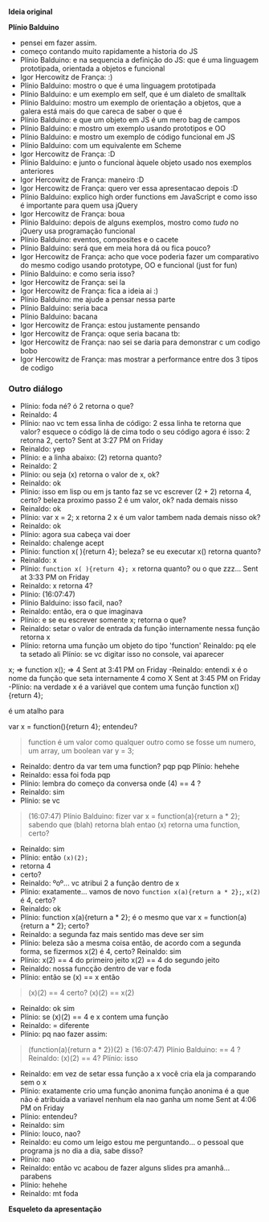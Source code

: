  **Ideia original**

 **Plínio Balduino**
 - pensei em fazer assim.
 - começo contando muito rapidamente a historia do JS
 - Plínio Balduino: e na sequencia a definição do JS: que é uma linguagem prototipada, orientada a objetos e funcional
 - Igor Hercowitz de França: :)
 - Plínio Balduino: mostro o que é uma linguagem prototipada
 - Plínio Balduino: e um exemplo em self, que é um dialeto de smalltalk
 - Plínio Balduino: mostro um exemplo de orientação a objetos, que a galera está mais do que careca de saber o que é
 - Plínio Balduino: e que um objeto em JS é um mero bag de campos
 - Plínio Balduino: e mostro um exemplo usando prototipos e OO
 - Plínio Balduino: e mostro um exemplo de código funcional em JS
 - Plínio Balduino: com um equivalente em Scheme
 - Igor Hercowitz de França: :D
 - Plínio Balduino: e junto o funcional àquele objeto usado nos exemplos anteriores
 - Igor Hercowitz de França: maneiro :D
 - Igor Hercowitz de França: quero ver essa apresentacao depois :D
 - Plínio Balduino: explico high order functions em JavaScript e como isso é importante para quem usa jQuery
 - Igor Hercowitz de França: boua
 - Plínio Balduino: depois de alguns exemplos, mostro como *tudo* no jQuery usa programação funcional
 - Plínio Balduino: eventos, composites e o cacete
 - Plínio Balduino: será que em meia hora dá ou fica pouco?
 - Igor Hercowitz de França: acho que voce poderia fazer um comparativo do mesmo codigo usando prototype, OO e funcional (just for fun)
 - Plínio Balduino: e como seria isso?
 - Igor Hercowitz de França: sei la
 - Igor Hercowitz de França: fica a ideia ai :)
 - Plínio Balduino: me ajude a pensar nessa parte
 - Plínio Balduino: seria baca
 - Plínio Balduino: bacana
 - Igor Hercowitz de França: estou justamente pensando
 - Igor Hercowitz de França: oque seria bacana tb:
 - Igor Hercowitz de França: nao sei se daria para demonstrar c um codigo bobo
 - Igor Hercowitz de França: mas mostrar a performance entre dos 3 tipos de codigo

### Outro diálogo

- Plínio: foda né?
ó
2 retorna o que?
- Reinaldo: 4
- Plínio: nao
vc tem essa linha de código:
2
essa linha te retorna que valor?
esquece o código lá de cima
todo o seu código agora é isso:
2
retorna 2, certo?
Sent at 3:27 PM on Friday
- Reinaldo: yep
- Plínio: e a linha abaixo:
(2)
retorna quanto?
- Reinaldo: 2
- Plínio: ou seja
(x) retorna o valor de x, ok?
- Reinaldo: ok
- Plínio: isso em lisp ou em js
tanto faz
se vc escrever
(2 + 2)
retorna 4, certo?
beleza
proximo passo
2 é um valor, ok?
nada demais nisso
- Reinaldo: ok
- Plínio: var x = 2;
x retorna 2
x é um valor
tambem nada demais nisso
ok?
- Reinaldo: ok
- Plínio: agora sua cabeça vai doer
- Reinaldo: chalenge acept
- Plínio: function x( ){return 4};
beleza?
se eu executar
x()
retorna quanto?
- Reinaldo: x
- Plínio: ``function x( ){return 4};
x`` retorna quanto? ou o que zzz...
Sent at 3:33 PM on Friday
- Reinaldo: x retorna 4?
- Plínio:
(16:07:47) 
- Plínio Balduino: isso
facil, nao?
- Reinaldo: então, era o que imaginava
- Plínio: e se eu escrever somente
x;
retorna o que?
- Reinaldo: setar o valor de entrada da função internamente nessa função
retorna x
- Plínio: retorna uma função
um objeto do tipo 'function'
Reinaldo: pq ele ta setado ali
Plínio: se vc digitar isso no console, vai aparecer

x;
=> function
x();
=> 4
Sent at 3:41 PM on Friday
-Reinaldo: entendi
x é o nome da função que seta internamente 4 como X
Sent at 3:45 PM on Friday
-Plínio: na verdade
x é a variável que contem uma função
function x(){return 4};

é um atalho para

var x = function(){return 4};
entendeu?
> function é um valor como qualquer outro
como se fosse um numero, um array, um boolean
var y = 3;
- Reinaldo: dentro da var tem uma function?
pqp
pqp
Plínio: hehehe
- Reinaldo: essa foi foda
pqp
- Plínio: lembra do começo da conversa
onde (4) == 4 ?
- Reinaldo: sim
- Plínio: se vc
> (16:07:47) Plínio Balduino: fizer
> var x = function(a){return a * 2};
> sabendo que (blah) retorna blah
> entao
> (x) retorna uma function, certo?
- Reinaldo: sim
- Plínio: então ``(x)(2);``
- retorna 4
- certo?
- Reinaldo: ºoº... vc atribui 2 a função dentro de x
- Plínio: exatamente... vamos de novo ``function x(a){return a * 2};``, ``x(2)`` é 4, certo?
- Reinaldo: ok
- Plínio: function x(a){return a * 2};
é o mesmo que
var x = function(a){return a * 2};
certo?
- Reinaldo: a segunda faz mais sentido mas deve ser sim
- Plínio: beleza
são a mesma coisa
então, de acordo com a segunda forma, se fizermos
x(2) é 4, certo?
Reinaldo: sim
- Plínio: x(2) == 4 do primeiro jeito
x(2) == 4 do segundo jeito
- Reinaldo: nossa
funcção dentro de var e foda
- Plínio: então
se (x) == x
então
> (x)(2) == 4
> certo?
> (x)(2) == x(2)
- Reinaldo: ok
sim
- Plínio: se (x)(2) == 4
e x contem uma função
- Reinaldo: =
diferente
- Plínio: pq nao fazer assim:
> (function(a){return a * 2})(2)
≥ (16:07:47) Plínio Balduino: == 4 ?
Reinaldo: (x)(2) == 4?
Plínio: isso
- Reinaldo: em vez de setar essa função a x
você cria ela ja comparando sem o x
- Plínio: exatamente
crio uma função anonima
função anonima é a que não é atribuida a variavel nenhum
ela nao ganha um nome
Sent at 4:06 PM on Friday
- Plínio: entendeu?
- Reinaldo: sim
- Plínio: louco, nao?
- Reinaldo: eu como um leigo estou me perguntando... o pessoal que programa js no dia a dia, sabe disso?
- Plínio: nao
- Reinaldo: então vc acabou de fazer alguns slides pra amanhã... parabens
- Plínio: hehehe
- Reinaldo: mt foda

**Esqueleto da apresentação**
